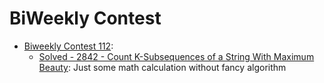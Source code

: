 # BiWeekly Contest

- [Biweekly Contest 112](https://leetcode.com/contest/biweekly-contest-112/):
  - [Solved - 2842 - Count K-Subsequences of a String With Maximum Beauty](../../LeetCode/ByWeeklyContest/BWC112/Problem2842.cs): Just some math calculation without fancy algorithm